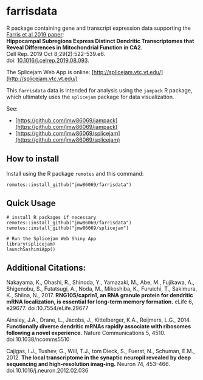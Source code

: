 # farrisdata

R package containing gene and transcript expression data
supporting the [Farris et al 2019 paper](https://doi.org/10.1016/j.celrep.2019.08.093):<br>
**Hippocampal Subregions Express Distinct Dendritic Transcriptomes that Reveal Differences in Mitochondrial Function in CA2**.<br>
Cell Rep. 2019 Oct 8;29(2):522-539.e6.<br>
doi: [10.1016/j.celrep.2019.08.093](https://doi.org/10.1016/j.celrep.2019.08.093).

The Splicejam Web App is online:
[http://splicejam.vtc.vt.edu/](http://splicejam.vtc.vt.edu/)

This `farrisdata` data is intended for analysis using the `jampack` R package,
which ultimately uses the `splicejam` package for data visualization.

See:

* [https://github.com/jmw86069/jampack](https://github.com/jmw86069/jampack)
* [https://github.com/jmw86069/splicejam](https://github.com/jmw86069/splicejam)


## How to install

Install using the R package `remotes` and this command:

```
remotes::install_github("jmw86069/farrisdata")
```

## Quick Usage

```
# install R packages if necessary
remotes::install_github("jmw86069/farrisdata")
remotes::install_github("jmw86069/splicejam")

# Run the Splicejam Web Shiny App
library(splicejam)
launchSashimiApp()
```


## Additional Citations:

Nakayama, K., Ohashi, R., Shinoda, Y., Yamazaki, M., Abe, M.,
Fujikawa, A., Shigenobu, S., Futatsugi, A., Noda, M., Mikoshiba, K.,
Furuichi, T., Sakimura, K., Shiina, N., 2017.
**RNG105/caprin1, an RNA granule protein for dendritic mRNA localization,
is essential for long-term memory formation.** eLife 6, e29677.
doi:10.7554/eLife.29677

Ainsley, J.A., Drane, L., Jacobs, J., Kittelberger, K.A.,
Reijmers, L.G., 2014.
**Functionally diverse dendritic mRNAs rapidly associate with
ribosomes following a novel experience.** Nature Communications 5, 4510.
doi:10.1038/ncomms5510

Cajigas, I.J., Tushev, G., Will, T.J., tom Dieck, S., Fuerst, N.,
Schuman, E.M., 2012.
**The local transcriptome in the synaptic neuropil revealed by
deep sequencing and high-resolution imag-ing.**
Neuron 74, 453–466.
doi:10.1016/j.neuron.2012.02.036
